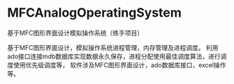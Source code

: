 # MFCAnalogOperatingSystem
基于MFC图形界面设计模拟操作系统（练手项目）

基于MFC图形界面设计，模拟操作系统进程管理，内存管理及进程调度。
利用ado接口连接mdb数据库实现数据永久保存，进程分配使用最佳调度算法，进行调度使用优先级调度等，
软件涉及MFC图形界面设计，ado数据库接口，excel操作等。
